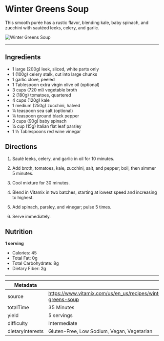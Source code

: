 # Winter Greens Soup

This smooth purée has a rustic flavor, blending kale, baby spinach, and zucchini with sautéed leeks, celery, and garlic.

![Winter Greens Soup](https://www.vitamix.com/content/dam/vitamix/migration/media/recipe/rcpwintergreenssoup/images/wintergreenssoupmainjpg.jpg)

---

## Ingredients

- 1 large (200g) leek, sliced, white parts only
- 1 (100g) celery stalk, cut into large chunks
- 1 garlic clove, peeled
- 1 Tablespoon extra virgin olive oil (optional)
- 3 cups (720 ml) vegetable broth
- 2 (180g) tomatoes, quartered
- 4 cups (120g) kale
- 1 medium (250g) zucchini, halved
- ¼ teaspoon sea salt (optional)
- ¼ teaspoon ground black pepper
- 3 cups (90g) baby spinach
- ¼ cup (15g) Italian flat leaf parsley
- 1 ½ Tablespoons red wine vinegar

## Directions

1. Sauté leeks, celery, and garlic in oil for 10 minutes.

2. Add broth, tomatoes, kale, zucchini, salt, and pepper; boil, then simmer 5 minutes.

3. Cool mixture for 30 minutes.

4. Blend in Vitamix in two batches, starting at lowest speed and increasing to highest.

5. Add spinach, parsley, and vinegar; pulse 5 times.

6. Serve immediately.

## Nutrition

**1 serving**

- Calories: 45
- Total Fat: 0g
- Total Carbohydrate: 8g
- Dietary Fiber: 2g

---

| Metadata |  |
| --- | --- |
| source | https://www.vitamix.com/us/en_us/recipes/winter-greens-soup |
| totalTime | 35 Minutes |
| yield | 5 servings |
| difficulty | Intermediate |
| dietaryInterests | Gluten-Free, Low Sodium, Vegan, Vegetarian |
